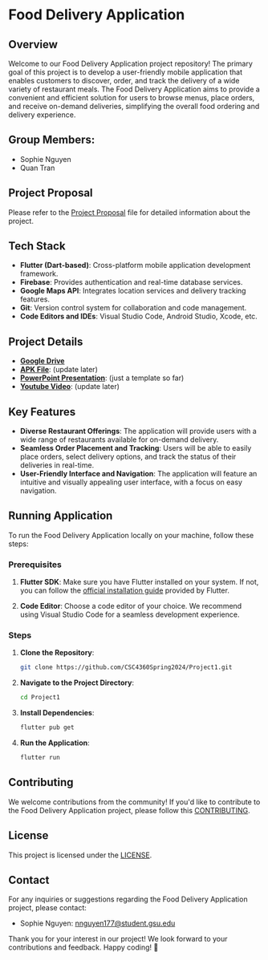 # Food Delivery Application

## Overview
Welcome to our Food Delivery Application project repository! The primary goal of this project is to develop a user-friendly mobile application that enables customers to discover, order, and track the delivery of a wide variety of restaurant meals. The Food Delivery Application aims to provide a convenient and efficient solution for users to browse menus, place orders, and receive on-demand deliveries, simplifying the overall food ordering and delivery experience.

## Group Members:
- Sophie Nguyen
- Quan Tran

## Project Proposal
Please refer to the [Project Proposal](https://drive.google.com/file/d/1Vieu1Uh5IhnMb9_NPR-LeZki-tTEqgGA/view?usp=sharing) file for detailed information about the project.

## Tech Stack
- **Flutter (Dart-based)**: Cross-platform mobile application development framework.
- **Firebase**: Provides authentication and real-time database services.
- **Google Maps API**: Integrates location services and delivery tracking features.
- **Git**: Version control system for collaboration and code management.
- **Code Editors and IDEs**: Visual Studio Code, Android Studio, Xcode, etc.

## Project Details
- [**Google Drive**](https://drive.google.com/drive/folders/19V_L_YPkdfBc7EBRdsGwQZ_B7kb3irFX?usp=sharing)
- [**APK File**](): (update later)
- [**PowerPoint Presentation**](https://docs.google.com/presentation/d/1-mUtVWHvwxqZzEBvqExIQ4lfc3jhRgiE/edit?usp=sharing&ouid=115063291951967236235&rtpof=true&sd=true): (just a template so far)
- [**Youtube Video**](): (update later)

## Key Features
- **Diverse Restaurant Offerings**: The application will provide users with a wide range of restaurants available for on-demand delivery.
- **Seamless Order Placement and Tracking**: Users will be able to easily place orders, select delivery options, and track the status of their deliveries in real-time.
- **User-Friendly Interface and Navigation**: The application will feature an intuitive and visually appealing user interface, with a focus on easy navigation.

## Running Application

To run the Food Delivery Application locally on your machine, follow these steps:

### Prerequisites

1. **Flutter SDK**: Make sure you have Flutter installed on your system. If not, you can follow the [official installation guide](https://flutter.dev/docs/get-started/install) provided by Flutter.

2. **Code Editor**: Choose a code editor of your choice. We recommend using Visual Studio Code for a seamless development experience.

### Steps

1. **Clone the Repository**: 
   ```bash
   git clone https://github.com/CSC4360Spring2024/Project1.git
   
2. **Navigate to the Project Directory**: 
   ```bash
   cd Project1
   
3. **Install Dependencies**: 
   ```bash
   flutter pub get

4. **Run the Application**: 
   ```bash
   flutter run

## Contributing
We welcome contributions from the community! If you'd like to contribute to the Food Delivery Application project, please follow this [CONTRIBUTING](https://github.com/CSC4360Project2/project2/blob/main/CONTRIBUTING.md).

## License
This project is licensed under the [LICENSE](https://github.com/CSC4360Project2/project2/blob/main/LICENSE).

## Contact
For any inquiries or suggestions regarding the Food Delivery Application project, please contact:

- Sophie Nguyen: [nnguyen177@student.gsu.edu](mailto:nnguyen177@student.gsu.edu)

Thank you for your interest in our project! We look forward to your contributions and feedback. Happy coding! 🚀
